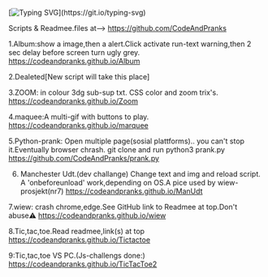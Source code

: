 [![Typing SVG](https://readme-typing-svg.demolab.com?font=Fira+Code&pause=1000&width=435&lines=Welcome+to+code+and+pranks%2Ca+live+test+page+for+easy++code+fun.;+live+test+page+for++code+fun.)](https://git.io/typing-svg)

Scripts & Readmee.files at-->
https://github.com/CodeAndPranks

1.Album:show a image,then a alert.Click activate run-text warning,then 2 sec delay before screen turn ugly grey.
https://codeandpranks.github.io/Album 

2.Dealeted[New script will take this place]

3.ZOOM: in colour 3dg sub-sup txt.
 CSS color and zoom trix's.
https://codeandpranks.github.io/Zoom

4.maquee:A multi-gif with buttons to play.
https://codeandpranks.github.io/marquee

5.Python-prank: Open multiple page(sosial plattforms).. you can't stop it.Eventually browser chrash.
git clone and run python3 prank.py
https://github.com/CodeAndPranks/prank.py

6. Manchester Udt.(dev challange)
Change text and img and reload script.
A 'onbeforeunload' work,depending on OS.A pice used by wiew-prosjekt(nr7)
https://codeandpranks.github.io/ManUdt

7.wiew: crash chrome,edge.See GitHub link to Readmee at top.Don't abuse⚠️
https://codeandpranks.github.io/wiew

8.Tic,tac,toe.Read readmee,link(s) at top
https://codeandpranks.github.io/Tictactoe

9:Tic,tac,toe VS PC.(Js-challengs done:)
https://codeandpranks.github.io/TicTacToe2


